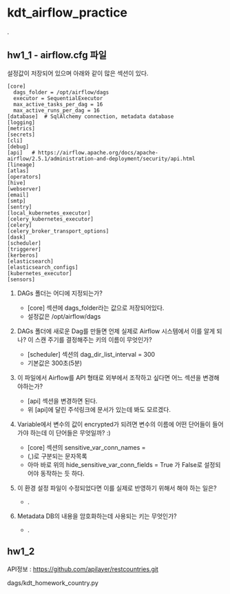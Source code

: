 # kdt_airflow_practice

.

## hw1_1 - airflow.cfg 파일   
설정값이 저장되어 있으며 아래와 같이 많은 섹션이 있다.
```
[core]
  dags_folder = /opt/airflow/dags
  executor = SequentialExecutor
  max_active_tasks_per_dag = 16
  max_active_runs_per_dag = 16
[database]  # SqlAlchemy connection, metadata database
[logging]
[metrics]
[secrets]
[cli]
[debug]
[api]   # https://airflow.apache.org/docs/apache-airflow/2.5.1/administration-and-deployment/security/api.html
[lineage]
[atlas]
[operators]
[hive]
[webserver]
[email]
[smtp]
[sentry]
[local_kubernetes_executor]
[celery_kubernetes_executor]
[celery]
[celery_broker_transport_options]
[dask]
[scheduler]
[triggerer]
[kerberos]
[elasticsearch]
[elasticsearch_configs]
[kubernetes_executor]
[sensors]
```


1. DAGs 폴더는 어디에 지정되는가?
    - [core] 섹션에 dags_folder라는 값으로 저장되어있다.
    - 설정값은 /opt/airflow/dags


2. DAGs 폴더에 새로운 Dag를 만들면 언제 실제로 Airflow 시스템에서 이를 알게
되나? 이 스캔 주기를 결정해주는 키의 이름이 무엇인가?
    - [scheduler] 섹션의 dag_dir_list_interval = 300
    - 기본값은 300초(5분)


3. 이 파일에서 Airflow를 API 형태로 외부에서 조작하고 싶다면 어느 섹션을
변경해야하는가?
    - [api] 섹션을 변경하면 된다.
    - 위 [api]에 달린 주석링크에 문서가 있는데 봐도 모르겠다.


4. Variable에서 변수의 값이 encrypted가 되려면 변수의 이름에 어떤 단어들이
들어가야 하는데 이 단어들은 무엇일까? :)
    - [core] 섹션의 sensitive_var_conn_names =
    - (,)로 구분되는 문자목록
    - 아마 바로 위의 hide_sensitive_var_conn_fields = True 가 False로 설정되어야 동작하는 듯 하다.


5. 이 환경 설정 파일이 수정되었다면 이를 실제로 반영하기 위해서 해야 하는 일은?
    - .

6. Metadata DB의 내용을 암호화하는데 사용되는 키는 무엇인가?
    - . 

## hw1_2
API정보 : https://github.com/apilayer/restcountries.git

dags/kdt_homework_country.py
